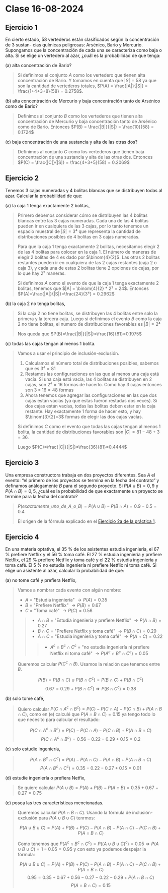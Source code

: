 # Clase 16-08-2024

## Ejercicio 1 
En cierto estado, 58 vertederos están clasificados según la concentración de 3 sustan-
cias quı́micas peligrosas: Arsénico, Bario y Mercurio. Supongamos que la concentración de cada una
se caracteriza como baja o alta. Si se elige un vertedero al azar, ¿cuál es la probabilidad de que tenga:

(a) alta concentración de Bario?

> Si definimos el conjunto $A$ como los vertedero que tienen alta concentración de Bario. Y tomamos en cuenta que $|S| = 58$ ya que son la cantidad de vertederos totales, $P(A) = \frac{|A|}{|S|} = \frac{1+4+3+8}{58} = 0.2758$.

(b) alta concentración de Mercurio y baja concentración tanto de Arsénico como de Bario?

> Definimos al conjunto $B$ como los vertederos que tienen alta concentración de Mercurio y baja concentración tanto de Arsénico como de Bario. Entonces $P(B) = \frac{|B|}{|S|} = \frac{10}{58} = 0.1724$

(c) baja concentración de una sustancia y alta de las otras dos?

> Definimos al conjunto $C$ como los vertederos que tienen baja concentración de una sustancia y alta de las otras dos. Entonces $P(C) = \frac{|C|}{|S|} = \frac{4+3+5}{58} = 0.2069$

## Ejercicio 2
Tenemos 3 cajas numeradas y 4 bolitas blancas que se distribuyen todas al azar. Calcular la probabilidad de que:

(a) la caja 1 tenga exactamente 2 bolitas,

> Primero debemos considerar cómo se distribuyen las 4 bolitas blancas entre las 3 cajas numeradas. Cada una de las 4 bolitas pueden ir en cualquiera de las 3 cajas, por lo tanto tenemos un espacio muestral de $|S|=3⁴$ que representa la cantidad de distribuciones posibles de 4 bolitas en 3 cajas numeradas.
>
> Para que la caja 1 tenga exactamente 2 bolitas, necesitamos elegir 2 de las 4 bolitas para colocar en la caja 1. El número de maneras de elegir 2 bolitas de 4 es dado por $\binom{4}{2}$. Las otras 2 bolitas restantes pueden ir en cualquiera de las 2 cajas restantes (caja 2 o caja 3), y cada una de estas 2 bolitas tiene 2 opciones de cajas, por lo que hay $2²$ maneras.
>
> Si definimos $A$ como el evento de que la caja 1 tenga exactamente 2 bolitas, tenemos que $|A| = \binom{4}{2} * 2² = 24$. Entonces $P(A)=\frac{|A|}{|S|}=\frac{24}{3⁴} = 0.2962$

(b) la caja 2 no tenga bolitas,

> Si la caja 2 no tiene bolitas, se distribuyen las 4 bolitas entre solo la primera y la tercera caja. Luego si definimos el evento $B$ como la caja 2 no tiene bolitas, el numero de distribuciones favorables es $|B| = 2⁴$
>
> Nos queda que $P(B)=\frac{|B|}{|S|}=\frac{16}{81}=0.1975$

(c) todas las cajas tengan al menos 1 bolita.

> Vamos a usar el principio de inclusión-exclusión.
>1. Calculamos el número total de distribuciones posibles, sabemos que es $3⁴ =81$
>2. Restamos las configuraciones en las que al menos una caja está vacía. Si una caja está vacía, las 4 bolitas se distribuyen en 2 cajas, son $2⁴ = 16$ formas de hacerlo. Como hay 3 cajas entonces son $3*16=48$ formas
>3. Ahora tenemos que agregar las configuraciones en las que dos cajas están vacías (ya que estas fueron restadas dos veces). Si dos cajas están vacías, todas las bolitas deben estar en la caja restante. Hay exactamente 1 forma de hacer esto, y hay $\binom{3}{2}=3$ formas de elegir las dos cajas vacías.
>
> Si definimos $C$ como el evento que todas las cajas tengan al menos 1 bolita, la cantidad de distribuciones favorables son $|C|=81-48+3=36$.
>
> Luego $P(C)=\frac{|C|}{|S|}=\frac{36}{81}=0.4444$

## Ejercicio 3
Una empresa constructora trabaja en dos proyectos diferentes. Sea $A$ el evento: “el primero de los proyectos se termina en la fecha del contrato” y definamos análogamente $B$ para el segundo proyecto. Si $P (A \cup B) = 0,9$ y $P (A \cap B) = 0,5$, ¿cuál es la probabilidad de que exactamente un proyecto se termine para la fecha del contrato?

> $P(exactamente\_ uno\_ de\_ A\_ o\_ B)= P(A \cup B)  - P(B \cap A) = 0.9 - 0.5 = 0.4$
>
> El origen de la fórmula explicado en el [Ejercicio 2a de la práctica 1](https://github.com/malei-dc/PyE/tree/main/Guia-Ejercicios/Practica1).

## Ejercicio 4
En una materia optativa, el 35 % de los asistentes estudia ingenierı́a, el 67 % prefiere Netflix y el 56 % toma café. El 27 % estudia ingenierı́a y prefiere Netflix, el 29 % prefiere Netflix y toma café y el 22 % estudia ingenierı́a y toma café. El 5 % no estudia ingenierı́a ni prefiere Netflix ni toma café. Si elige un asistente al azar, calcular la probabilidad de que:

(a) no tome café y prefiera Netflix,

> Vamos a nombrar cada evento con algún nombre:
> - $A$ = "Estudia ingenierı́a" $\rightarrow P(A) = 0.35$
> - $B$ = "Prefiere Netflix" $\rightarrow P(B) = 0.67$
> - $C$ = "Toma café" $\rightarrow P(C) = 0.56$
>> - $A \cap B$ = "Estudia ingenierı́a y prefiere Netflix" $\rightarrow P(A \cap B) = 0.27$ 
>> - $B \cap C$ = "Prefiere Netflix y toma café" $\rightarrow P(B \cap C) = 0.29$
>> - $A \cap C$ = "Estudia ingenierı́a y toma café" $\rightarrow P(A \cap C) = 0.22$
>>> - $A^c \cap B^c \cap C^c$ = "no estudia ingenierı́a ni prefiere Netflix ni toma café" $\rightarrow P(A^c \cap B^c \cap C^c) = 0.05$
>
> Queremos calcular $P(C^c \cap B)$. Usamos la relación que tenemos entre $B$.
>
> $$P(B) = P(B \cap C) \cup P(B \cap C^c) =  P(B \cap C) + P(B \cap C^c)$$
> $$0.67 = 0.29 +  P(B \cap C^c) \Rightarrow P(B \cap C^c) = 0.38$$

(b) solo tome café,

> Quiero calcular $P(C \cap A^c \cap B^c) = P(C) - P(C \cap A) - P(C \cap B) + P(A \cap B \cap C)$, como en (e) calculé que $P(A \cap B \cap C) = 0.15$ ya tengo todo lo que necesito para calcular el resultado:
>
> $$P(C \cap A^c \cap B^c) = P(C) - P(C \cap A) - P(C \cap B) + P(A \cap B \cap C)$$
> $$P(C \cap A^c \cap B^c) = 0.56 - 0.22 - 0.29 + 0.15 = 0.2$$

(c) solo estudie ingenierı́a,

> $$P(A \cap B^c \cap C^c) = P(A) - P(A \cap C) - P(A \cap B) + P(A \cap B \cap C)$$
> $$P(A \cap B^c \cap C^c) = 0.35 - 0.22 - 0.27 + 0.15 = 0.01$$

(d) estudie ingenierı́a o prefiera Netfix,

> Se quiere calcular $P(A \cup B) = P(A) + P(B) - P(A \cap B) = 0.35 + 0.67 - 0.27 = 0.75$

(e) posea las tres caracterı́sticas mencionadas.

> Queremos calcular $P(A \cap B \cap C)$. Usando la fórmula de inclusión-exclusión para $P(A \cup B \cup C)$ tenrmos:
>
> $$ P(A \cup B \cup C) = P(A)+P(B)+P(C)-P(A \cap B)-P(A \cap C)-P(C \cap B)+P(A \cap B \cap C)$$
>
> Como tenemos que $P(A^c \cap B^c \cap C^c) = P((A \cup B \cup C)^c) = 0.05 \Rightarrow P(A \cup B \cup C) = 1 - 0.05 = 0.95$ y con esto ya podemos despejar la fórmula:
>
> $$ P(A \cup B \cup C) = P(A)+P(B)+P(C)-P(A \cap B)-P(A \cap C)-P(C \cap B)+P(A \cap B \cap C)$$
> $$ 0.95 = 0.35+0.67+0.56-0.27-0.22-0.29+P(A \cap B \cap C)$$
> $$ P(A \cap B \cap C) = 0.15$$










